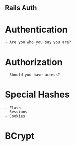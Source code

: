 ## Rails Auth



# Authentication
    - Are you who you say you are? 

# Authorization
    - Should you have access?

# Special Hashes
    - Flash
    - Sessions
    - Cookies

# BCrypt